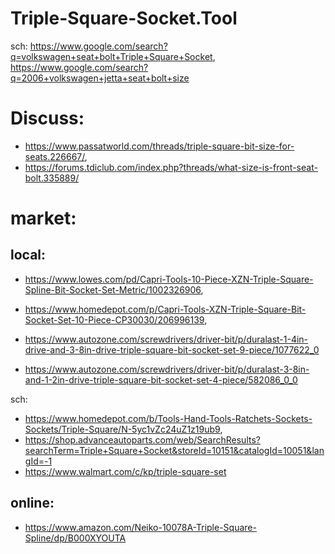 # Triple-Square-Socket.Tool

sch: https://www.google.com/search?q=volkswagen+seat+bolt+Triple+Square+Socket, https://www.google.com/search?q=2006+volkswagen+jetta+seat+bolt+size

# Discuss:
- https://www.passatworld.com/threads/triple-square-bit-size-for-seats.226667/,
- https://forums.tdiclub.com/index.php?threads/what-size-is-front-seat-bolt.335889/

# market:
## local:
- https://www.lowes.com/pd/Capri-Tools-10-Piece-XZN-Triple-Square-Spline-Bit-Socket-Set-Metric/1002326906,
- https://www.homedepot.com/p/Capri-Tools-XZN-Triple-Square-Bit-Socket-Set-10-Piece-CP30030/206996139,

- https://www.autozone.com/screwdrivers/driver-bit/p/duralast-1-4in-drive-and-3-8in-drive-triple-square-bit-socket-set-9-piece/1077622_0
- https://www.autozone.com/screwdrivers/driver-bit/p/duralast-3-8in-and-1-2in-drive-triple-square-bit-socket-set-4-piece/582086_0_0

sch:
- https://www.homedepot.com/b/Tools-Hand-Tools-Ratchets-Sockets-Sockets/Triple-Square/N-5yc1vZc24uZ1z19ub9,
- https://shop.advanceautoparts.com/web/SearchResults?searchTerm=Triple+Square+Socket&storeId=10151&catalogId=10051&langId=-1
- https://www.walmart.com/c/kp/triple-square-set

## online:
- https://www.amazon.com/Neiko-10078A-Triple-Square-Spline/dp/B000XYOUTA
